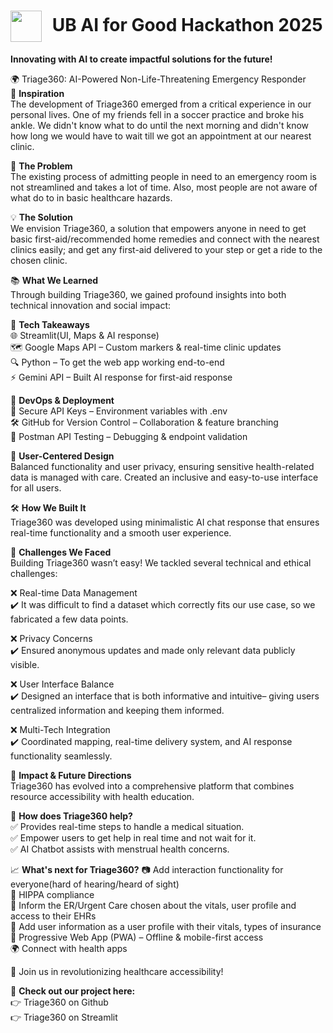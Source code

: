 <h1>
  <img src="https://github.com/user-attachments/assets/e230e851-0e27-4150-963f-60af1ad4f188" width="50" style="vertical-align: middle; margin-right: 10px;">
  UB AI for Good Hackathon 2025
</h1>

**Innovating with AI to create impactful solutions for the future!**

🌍 Triage360: AI-Powered Non-Life-Threatening Emergency Responder  
🎯 **Inspiration**  
The development of Triage360 emerged from a critical experience in our personal lives.
One of my friends fell in a soccer practice and broke his ankle. We didn't know what to do until the next morning and didn't know how long we would have to wait till we got an appointment at our nearest clinic.

🚨 **The Problem**  
The existing process of admitting people in need to an emergency room is not streamlined and takes a lot of time. Also, most people are not aware of what do to in basic healthcare hazards.

💡 **The Solution**  
We envision Triage360, a solution that empowers anyone in need to get basic first-aid/recommended home remedies and connect with the nearest clinics easily; and get any first-aid delivered to your step or get a ride to the chosen clinic.

📚 **What We Learned**  
Through building Triage360, we gained profound insights into both technical innovation and social impact:

🔹 **Tech Takeaways**    
🌐 Streamlit(UI, Maps & AI response)  
🗺️ Google Maps API – Custom markers & real-time  clinic updates  
🔍 Python – To get the web app working end-to-end  
⚡ Gemini API – Built AI response for first-aid response  

🔧 **DevOps & Deployment**  
🔐 Secure API Keys – Environment variables with .env  
🛠️ GitHub for Version Control – Collaboration & feature branching  
📡 Postman API Testing – Debugging & endpoint validation  

🔹 **User-Centered Design**  
Balanced functionality and user privacy, ensuring sensitive health-related data is managed with care.
Created an inclusive and easy-to-use interface for all users.

🛠️ **How We Built It**  
Triage360 was developed using minimalistic AI chat response that ensures real-time functionality and a smooth user experience.

🚧 **Challenges We Faced**  
Building Triage360 wasn’t easy! We tackled several technical and ethical challenges:

❌ Real-time Data Management  
✔️ It was difficult to find a dataset which correctly fits our use case, so we fabricated a few data points.  

❌ Privacy Concerns  
✔️ Ensured anonymous updates and made only relevant data publicly visible.  

❌ User Interface Balance  
✔️ Designed an interface that is both informative and intuitive– giving users centralized information and keeping them informed.  

❌ Multi-Tech Integration  
✔️ Coordinated mapping, real-time delivery system, and AI response functionality seamlessly.  

🌟 **Impact & Future Directions**  
Triage360 has evolved into a comprehensive platform that combines resource accessibility with health education.

🎯 **How does Triage360 help?**  
✅ Provides real-time steps to handle a medical situation.  
✅ Empower users to get help in real time and not wait for it.  
✅ AI Chatbot assists with menstrual health concerns.  

📈 **What's next for Triage360?**
📷 Add interaction functionality for everyone(hard of hearing/heard of sight)   
🚀 HIPPA compliance  
📢 Inform the ER/Urgent Care chosen about the vitals, user profile and access to their EHRs  
📍 Add user information as a user profile with their vitals, types of insurance  
📲 Progressive Web App (PWA) – Offline & mobile-first access  
🌍 Connect with health apps   

🚀 Join us in revolutionizing healthcare accessibility!  

🔗 **Check out our project here:**  
👉 Triage360 on Github  
👉 Triage360 on Streamlit  
